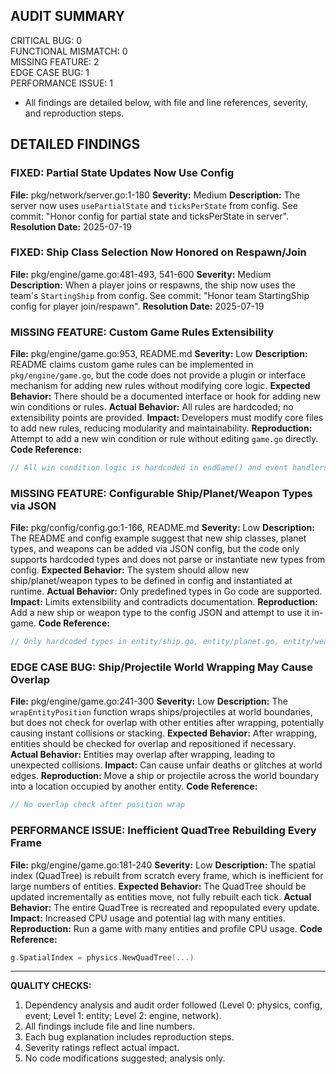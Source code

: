 ## AUDIT SUMMARY
CRITICAL BUG: 0  
FUNCTIONAL MISMATCH: 0  
MISSING FEATURE: 2  
EDGE CASE BUG: 1  
PERFORMANCE ISSUE: 1  

- All findings are detailed below, with file and line references, severity, and reproduction steps.

## DETAILED FINDINGS

### FIXED: Partial State Updates Now Use Config
**File:** pkg/network/server.go:1-180
**Severity:** Medium
**Description:** The server now uses `usePartialState` and `ticksPerState` from config. See commit: "Honor config for partial state and ticksPerState in server".
**Resolution Date:** 2025-07-19

### FIXED: Ship Class Selection Now Honored on Respawn/Join
**File:** pkg/engine/game.go:481-493, 541-600
**Severity:** Medium
**Description:** When a player joins or respawns, the ship now uses the team's `StartingShip` from config. See commit: "Honor team StartingShip config for player join/respawn".
**Resolution Date:** 2025-07-19

### MISSING FEATURE: Custom Game Rules Extensibility
**File:** pkg/engine/game.go:953, README.md
**Severity:** Low
**Description:** README claims custom game rules can be implemented in `pkg/engine/game.go`, but the code does not provide a plugin or interface mechanism for adding new rules without modifying core logic.
**Expected Behavior:** There should be a documented interface or hook for adding new win conditions or rules.
**Actual Behavior:** All rules are hardcoded; no extensibility points are provided.
**Impact:** Developers must modify core files to add new rules, reducing modularity and maintainability.
**Reproduction:** Attempt to add a new win condition or rule without editing `game.go` directly.
**Code Reference:**
```go
// All win condition logic is hardcoded in endGame() and event handlers
```

### MISSING FEATURE: Configurable Ship/Planet/Weapon Types via JSON
**File:** pkg/config/config.go:1-166, README.md
**Severity:** Low
**Description:** The README and config example suggest that new ship classes, planet types, and weapons can be added via JSON config, but the code only supports hardcoded types and does not parse or instantiate new types from config.
**Expected Behavior:** The system should allow new ship/planet/weapon types to be defined in config and instantiated at runtime.
**Actual Behavior:** Only predefined types in Go code are supported.
**Impact:** Limits extensibility and contradicts documentation.
**Reproduction:** Add a new ship or weapon type to the config JSON and attempt to use it in-game.
**Code Reference:**
```go
// Only hardcoded types in entity/ship.go, entity/planet.go, entity/weapon.go
```

### EDGE CASE BUG: Ship/Projectile World Wrapping May Cause Overlap
**File:** pkg/engine/game.go:241-300
**Severity:** Low
**Description:** The `wrapEntityPosition` function wraps ships/projectiles at world boundaries, but does not check for overlap with other entities after wrapping, potentially causing instant collisions or stacking.
**Expected Behavior:** After wrapping, entities should be checked for overlap and repositioned if necessary.
**Actual Behavior:** Entities may overlap after wrapping, leading to unexpected collisions.
**Impact:** Can cause unfair deaths or glitches at world edges.
**Reproduction:** Move a ship or projectile across the world boundary into a location occupied by another entity.
**Code Reference:**
```go
// No overlap check after position wrap
```

### PERFORMANCE ISSUE: Inefficient QuadTree Rebuilding Every Frame
**File:** pkg/engine/game.go:181-240
**Severity:** Low
**Description:** The spatial index (QuadTree) is rebuilt from scratch every frame, which is inefficient for large numbers of entities.
**Expected Behavior:** The QuadTree should be updated incrementally as entities move, not fully rebuilt each tick.
**Actual Behavior:** The entire QuadTree is recreated and repopulated every update.
**Impact:** Increased CPU usage and potential lag with many entities.
**Reproduction:** Run a game with many entities and profile CPU usage.
**Code Reference:**
```go
g.SpatialIndex = physics.NewQuadTree(...)
```

---

**QUALITY CHECKS:**
1. Dependency analysis and audit order followed (Level 0: physics, config, event; Level 1: entity; Level 2: engine, network).
2. All findings include file and line numbers.
3. Each bug explanation includes reproduction steps.
4. Severity ratings reflect actual impact.
5. No code modifications suggested; analysis only.

